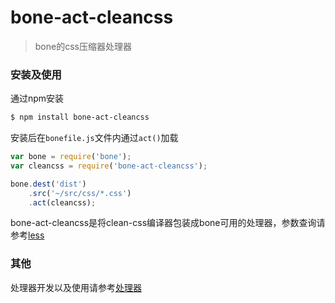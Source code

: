 # bone-act-cleancss
> bone的css压缩器处理器

### 安装及使用

通过npm安装

```sh
$ npm install bone-act-cleancss 
```

安装后在`bonefile.js`文件内通过`act()`加载

```js
var bone = require('bone');
var cleancss = require('bone-act-cleancss');

bone.dest('dist')
	.src('~/src/css/*.css')
	.act(cleancss);
```

bone-act-cleancss是将clean-css编译器包装成bone可用的处理器，参数查询请参考[less](https://github.com/jakubpawlowicz/clean-css)

### 其他

处理器开发以及使用请参考[处理器](https://github.com/wyicwx/bone/blob/master/docs/plugin.md)
